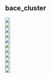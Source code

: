 ## bace_cluster
<img src="../preprocessed_bace_cluster/bace_cluster_cluster_0.1_maccs_ROC AUC.png" /><br/>
<img src="../preprocessed_bace_cluster/bace_cluster_cluster_0.1_rdkit_ROC AUC.png" /><br/>
<img src="../preprocessed_bace_cluster/bace_cluster_cluster_0.1_mordred_ROC AUC.png" /><br/>
<img src="../preprocessed_bace_cluster/bace_cluster_cluster_0.1_morgan_ROC AUC.png" /><br/>
<img src="../preprocessed_bace_cluster/bace_cluster_cluster_0.1_rdkit,maccs_ROC AUC.png" /><br/>
<img src="../preprocessed_bace_cluster/bace_cluster_cluster_0.1_rdkit,mordred_ROC AUC.png" /><br/>
<img src="../preprocessed_bace_cluster/bace_cluster_cluster_0.1_morgan,maccs_ROC AUC.png" /><br/>
<img src="../preprocessed_bace_cluster/bace_cluster_cluster_0.1_morgan,mordred_ROC AUC.png" /><br/>
<img src="../preprocessed_bace_cluster/bace_cluster_cluster_0.1_rdkit,morgan_ROC AUC.png" /><br/>
<img src="../preprocessed_bace_cluster/bace_cluster_cluster_0.1_mordred,maccs_ROC AUC.png" /><br/>
<img src="../preprocessed_bace_cluster/bace_cluster_cluster_0.1_rdkit,morgan,mordred,maccs_ROC AUC.png" /><br/>
